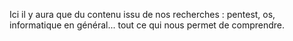 Ici il y aura que du contenu issu de nos recherches : pentest, os, informatique en général... tout ce qui nous permet de comprendre.
